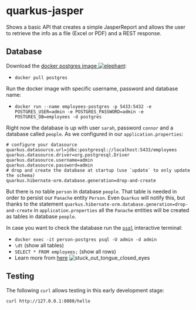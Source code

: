 # quarkus-jasper

Shows a basic API that creates a simple JasperReport and allows the user to retrieve the info as a file (Excel or PDF) and a REST response.

## Database

Download the [docker postgres image ![elephant](https://github.githubassets.com/images/icons/emoji/unicode/1f418.png)](https://hub.docker.com/_/postgres):

- `docker pull postgres`

Run the docker image with specific username, password and database name:

- `docker run --name employees-postgres -p 5433:5432 -e POSTGRES_USER=admin -e POSTGRES_PASSWORD=admin -e POSTGRES_DB=employees -d postgres`

Right now the database is up with user `sarah`, password `connor` and a database called `people`. As we configured in our `application.properties`:

```
# configure your datasource
quarkus.datasource.url=jdbc:postgresql://localhost:5433/employees
quarkus.datasource.driver=org.postgresql.Driver
quarkus.datasource.username=admin
quarkus.datasource.password=admin
# drop and create the database at startup (use `update` to only update the schema)
quarkus.hibernate-orm.database.generation=drop-and-create
```

But there is no table `person` in database `people`. That table is needed in order to persist our `Panache` entity `Person`. Even `Quarkus` will notify this, but thanks to the statement `quarkus.hibernate-orm.database.generation=drop-and-create` in `application.properties` all the `Panache` entities will be created as tables in database `people`.

In case you want to check the database run the [`psql`](https://www.postgresql.org/docs/9.2/app-psql.html) interactive terminal:

- `docker exec -it person-postgres psql -U admin -d admin`
- `\dt` (show all tables)
- `SELECT * FROM employees;` (show all rows)
- Learn more from [here](https://www.postgresql.org/docs/) ![stuck_out_tongue_closed_eyes](https://github.githubassets.com/images/icons/emoji/unicode/1f61d.png)



## Testing

The following `curl` allows testing in this early development stage:

```bash
curl http://127.0.0.1:8080/hello
```

